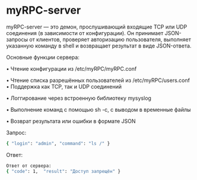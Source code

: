 # myRPC-server

myRPC-server — это демон, прослушивающий входящие TCP или UDP соединения (в зависимости от конфигурации). Он принимает JSON-запросы от клиентов, проверяет авторизацию пользователя, выполняет указанную команду в shell и возвращает результат в виде JSON-ответа.

Основные функции сервера:

• Чтение конфигурации из /etc/myRPC/myRPC.conf

• Чтение списка разрешённых пользователей из /etc/myRPC/users.conf
• Поддержка как TCP, так и UDP соединений

• Логгирование через встроенную библиотеку mysyslog

• Выполнение команд с помощью sh -c, с выводом в временные файлы

• Возврат результата или ошибки в формате JSON

Запрос:
   ```bash
   { "login": "admin", "command": "ls /" }
   ```

Ответ:
   ```bash
   Ответ от сервера:
{ "code": 1,  "result": "Доступ запрещён" }

   ```
